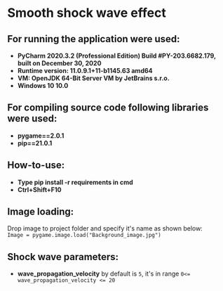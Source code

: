# Smooth shock wave effect

## For running the application were used:
* __PyCharm 2020.3.2 (Professional Edition) Build #PY-203.6682.179, built on December 30, 2020__
* __Runtime version: 11.0.9.1+11-b1145.63 amd64__
* __VM: OpenJDK 64-Bit Server VM by JetBrains s.r.o.__
* __Windows 10 10.0__

## For compiling source code following libraries were used:
* __pygame==2.0.1__ 
* __pip==21.0.1__ 

## How-to-use:
* __Type pip install -r requirements in cmd__
* __Ctrl+Shift+F10__

## Image loading:
Drop image to project folder and specify it's name as shown below: \
`Image = pygame.image.load("Background_image.jpg")`


## Shock wave parameters:

* __wave_propagation_velocity__ by default is `5`, it's in range `0<= wave_propagation_velocity <= 20`
